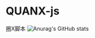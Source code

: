 # QUANX-js
圈X脚本
![Anurag's GitHub stats](https://github-readme-stats.vercel.app/api?username=CLOT-LIU&show_icons=true&theme=dark&locale=cn)
